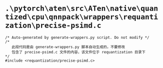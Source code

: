 # `.\pytorch\aten\src\ATen\native\quantized\cpu\qnnpack\wrappers\requantization\precise-psimd.c`

```
/* Auto-generated by generate-wrappers.py script. Do not modify */
/* 
   此段代码是由 generate-wrappers.py 脚本自动生成的，不要修改
   包含了 precise-psimd.c 文件的内容，该文件位于 requantization 目录下
*/
#include <requantization/precise-psimd.c>
```